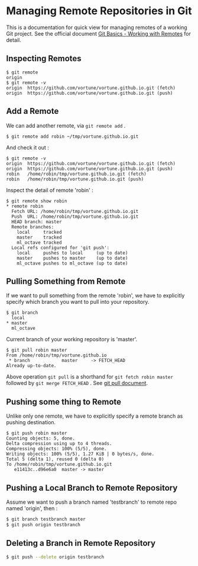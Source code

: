 # Managing Remote Repositories in Git

This is a documentation for quick view for managing remotes of a working Git project. See the official document [Git Basics - Working with Remotes](https://git-scm.com/book/en/v2/Git-Basics-Working-with-Remotes) for detail.

## Inspecting Remotes 

``` shell
$ git remote
origin
$ git remote -v
origin	https://github.com/vortune/vortune.github.io.git (fetch)
origin	https://github.com/vortune/vortune.github.io.git (push)
```

## Add a Remote

We can add another remote, via `git remote add` .

``` shell
$ git remote add robin ~/tmp/vortune.github.io.git
```
And check it out :
``` shell
$ git remote -v
origin	https://github.com/vortune/vortune.github.io.git (fetch)
origin	https://github.com/vortune/vortune.github.io.git (push)
robin	/home/robin/tmp/vortune.github.io.git (fetch)
robin	/home/robin/tmp/vortune.github.io.git (push)
```

Inspect the detail of remote 'robin' :

``` shell
$ git remote show robin
* remote robin
  Fetch URL: /home/robin/tmp/vortune.github.io.git
  Push  URL: /home/robin/tmp/vortune.github.io.git
  HEAD branch: master
  Remote branches:
    local     tracked
    master    tracked
    ml_octave tracked
  Local refs configured for 'git push':
    local     pushes to local     (up to date)
    master    pushes to master    (up to date)
    ml_octave pushes to ml_octave (up to date)
```

## Pulling Something from Remote

If we want to pull something from the remote 'robin', we have to explicitly specify which branch you want to pull into your repository.

```shell
$ git branch
  local
* master
  ml_octave
```

Current branch of your working repository is 'master'. 

```shell
$ git pull robin master
From /home/robin/tmp/vortune.github.io
 * branch            master     -> FETCH_HEAD
Already up-to-date.
```

Above operation `git pull` is a shorthand for `git fetch robin master` followed by `git merge FETCH_HEAD` . See [git pull document](https://www.git-scm.com/docs/git-pull).

## Pushing some thing to Remote

Unlike only one remote, we have to explicitly specify a remote branch as pushing destination.

``` shell
$ git push robin master
Counting objects: 5, done.
Delta compression using up to 4 threads.
Compressing objects: 100% (5/5), done.
Writing objects: 100% (5/5), 1.27 KiB | 0 bytes/s, done.
Total 5 (delta 1), reused 0 (delta 0)
To /home/robin/tmp/vortune.github.io.git
   e11413c..d96e6a0  master -> master
```
## Pushing a Local Branch to Remote Repository

Assume we want to push a branch named 'testbranch' to remote repo named 'origin', then :

```bash
$ git branch testbranch master
$ git push origin testbranch
```

## Deleting a Branch in Remote Repository

```bash
$ git push --delete origin testbranch
```

